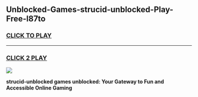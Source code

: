 
## Unblocked-Games-strucid-unblocked-Play-Free-l87to
<h3>
<a href="https://premium76.site?title=strucid-unblocked&ref=10A">CLICK TO PLAY</a></h3>
<hr>

<h3>
<a href="https://premium76.site?title=strucid-unblocked&ref=10A">CLICK 2 PLAY</a>
  
</h3>

<a href="https://premium76.site?title=strucid-unblocked&ref=10A"><img src="https://clearcache.store/games.png"></a>


**strucid-unblocked games unblocked: Your Gateway to Fun and Accessible Online Gaming**
